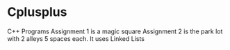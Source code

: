 # Cplusplus
C++ Programs
Assignment 1 is a magic square
Assignment 2 is the park lot with 2 alleys 5 spaces each.  It uses Linked Lists
